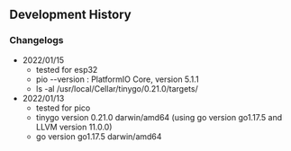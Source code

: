 ## Development History





### Changelogs
- 2022/01/15
    - tested for esp32
    - pio --version : PlatformIO Core, version 5.1.1
    - ls -al /usr/local/Cellar/tinygo/0.21.0/targets/
- 2022/01/13
    - tested for pico
    - tinygo version 0.21.0 darwin/amd64 (using go version go1.17.5 and LLVM version 11.0.0)
    - go version go1.17.5 darwin/amd64
